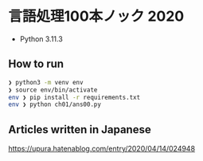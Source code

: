 # 言語処理100本ノック 2020

- Python 3.11.3

## How to run

```bash
❯ python3 -m venv env
❯ source env/bin/activate
env ❯ pip install -r requirements.txt
env ❯ python ch01/ans00.py
```

## Articles written in Japanese

https://upura.hatenablog.com/entry/2020/04/14/024948
